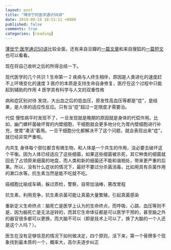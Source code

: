 ```yaml
---
layout: post
title: "博世宁的医学通识50讲"
date: 2019-09-18 10:53:11 +0800
published: false
comments: true
categories: [reading]
---
```


<!-- more -->

[薄世宁·医学通识50讲](https://mubu.com/doc/explore/20724)比较全面，还有来自豆瓣的[一篇文章](https://www.douban.com/note/715205529/)和来自搜狐的[一篇短文](http://www.sohu.com/a/310071793_370913)也可以看看。

现在将自己收听之后的所得总结一下。

现代医学的几个共识
1 生命第一
2 疾病与人终生相伴，原因是人类进化的速度赶不上环境变化的速度
3 医疗的本质是支持生命自身修复，医疗在这个过程中只能起到辅助的作用
4 医学具有科学与人文的双重性格


病和症区别对待
发烧，大出血之后的低血压，原发性高血压等都是“症”，是结果，是人体的适应性反应。只有当“症”超过一定限度才需要治。

代偿
慢性病平时发现不了，一旦发现就是晚期的原因就是身体的代偿作用。比如，幽门螺杆菌破坏胃的内壁细胞，干细胞就会更多地分化为胃内壁细胞进行补充，使胃“凑活”着用。一旦干细胞分化都解决不了这个问题，就会表现出来“症”，就已经非常严重啦。

内共生
身体每个部位都含有微生物，和人体是一个共生的作用，没必要去破坏这个平衡。因为人体已经适应了这些细菌，如果这些细菌被杀死，其它种类的细菌就回去了占领原来细菌的地盘，而人类和新的细菌还不能和谐相处，带来更严重的后果。所以，没有什么症状的情况下，最好不要过分杀菌消毒，比如用具有杀菌作用的漱口水等。抗生素当然是能不吃就不吃。

癌细胞比喻成车辆，躲过质检，警察，自带加油棒，篡改里程

抗生素，利用竞争，抗生素杀菌可能让真菌大量繁殖，引起真菌感染

重新定义生命终点：脑死亡是医学上认为的生命终点，而呼吸、心跳、血压等则不是，因为脑死亡是无法逆转的，而其它生命体征都是可以医学干预的，甚至脑之外的器官很多都可以更换，而大脑不可以（即是技术上可以了，换了大脑的一个人还是这个人吗？）。

医生在没有足够信息的情况下如何做决定，四个原则，活下来，第一个骨牌多个现象找到最本质的一个，概率大，高尔夫逐步纠正




